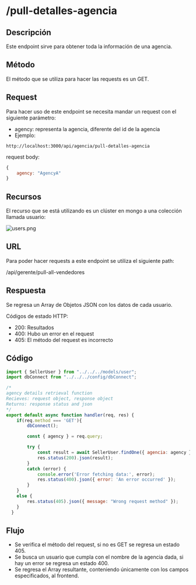 # /pull-detalles-agencia

## Descripción

Este endpoint sirve para obtener toda la información de una agencia.

## Método

El método que se utiliza para hacer las requests es un GET.

## Request

Para hacer uso de este endpoint se necesita mandar un request con el siguiente parámetro:

- agency: representa la agencia, diferente del id de la agencia
- Ejemplo:

```
http://localhost:3000/api/agencia/pull-detalles-agencia
```

request body:

```jsx
{
    agency: "AgencyA"
}
```

## Recursos

El recurso que se está utilizando es un clúster en mongo a una colección llamada usuario: 

![users.png](pull-detalles-agencia%20c1e0ed11e1cb47f49c2c55686f70059a/users.png)

## URL

Para poder hacer requests a este endpoint se utiliza el siguiente path:

/api/gerente/pull-all-vendedores

## Respuesta

Se regresa un Array de Objetos JSON con los datos de cada usuario.

Códigos de estado HTTP:

- 200: Resultados
- 400: Hubo un error en el request
- 405: El método del request es incorrecto

## Código

```jsx
import { SellerUser } from "../../../models/user";
import dbConnect from "../../../config/dbConnect";

/* 
agency details retrieval function
Recieves: request object, response object
Returns: response status and json 
*/
export default async function handler(req, res) {
    if(req.method === 'GET'){
        dbConnect();

        const { agency } = req.query;

        try {
            const result = await SellerUser.findOne({ agencia: agency }, "horas_min horas_max dias_anticipo dias_max documentos_requeridos_compra");
            res.status(200).json(result);
        } 
        catch (error) {
            console.error('Error fetching data:', error);
            res.status(400).json({ error: 'An error occurred' });
        }
    }
    else {
        res.status(405).json({ message: "Wrong request method" });
    }
  }
```

## Flujo

- Se verifica el método del request, si no es GET se regresa un estado 405.
- Se busca un usuario que cumpla con el nombre de la agencia dada, si hay un error se regresa un estado 400.
- Se regresa el Array resultante, conteniendo únicamente con los campos especificados, al frontend.